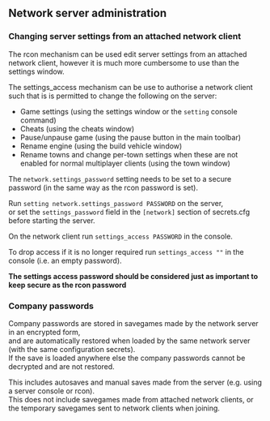 ## Network server administration


### Changing server settings from an attached network client

The rcon mechanism can be used edit server settings from an attached network client, however it is much more cumbersome to use than the settings window.

The settings_access mechanism can be use to authorise a network client such that is is permitted to change the following on the server:
* Game settings (using the settings window or the `setting` console command)
* Cheats (using the cheats window)
* Pause/unpause game (using the pause button in the main toolbar)
* Rename engine (using the build vehicle window)
* Rename towns and change per-town settings when these are not enabled for normal multiplayer clients (using the town window)

The `network.settings_password` setting needs to be set to a secure password (in the same way as the rcon password is set).

Run `setting network.settings_password PASSWORD` on the server,  
or set the `settings_password` field in the `[network]` section of secrets.cfg before starting the server.

On the network client run `settings_access PASSWORD` in the console.

To drop access if it is no longer required run `settings_access ""` in the console (i.e. an empty password).

**The settings access password should be considered just as important to keep secure as the rcon password**


### Company passwords

Company passwords are stored in savegames made by the network server in an encrypted form,  
and are automatically restored when loaded by the same network server (with the same configuration secrets).  
If the save is loaded anywhere else the company passwords cannot be decrypted and are not restored.

This includes autosaves and manual saves made from the server (e.g. using a server console or rcon).  
This does not include savegames made from attached network clients, or the temporary savegames sent to network clients when joining.
